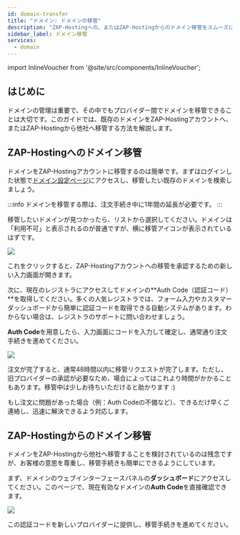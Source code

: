 ```yaml
---
id: domain-transfer
title: "ドメイン: ドメインの移管"
description: "ZAP-Hostingへの、またはZAP-Hostingからのドメイン移管をスムーズに行い、ドメイン管理を途切れさせない方法をチェック → 今すぐ詳しく見る"
sidebar_label: ドメイン移管
services:
  - domain
---
```


import InlineVoucher from '@site/src/components/InlineVoucher';

## はじめに

ドメインの管理は重要で、その中でもプロバイダー間でドメインを移管できることは大切です。このガイドでは、既存のドメインをZAP-Hostingアカウントへ、またはZAP-Hostingから他社へ移管する方法を解説します。

## ZAP-Hostingへのドメイン移管

ドメインをZAP-Hostingアカウントに移管するのは簡単です。まずはログインした状態で[ドメイン設定ページ](https://zap-hosting.com/en/shop/product/domain/)にアクセスし、移管したい既存のドメインを検索しましょう。

:::info
ドメインを移管する際は、注文手続き中に1年間の延長が必要です。
:::

移管したいドメインが見つかったら、リストから選択してください。ドメインは「利用不可」と表示されるのが普通ですが、横に移管アイコンが表示されているはずです。

![](https://screensaver01.zap-hosting.com/index.php/s/omnaMqXJgarxsqW/preview)

これをクリックすると、ZAP-Hostingアカウントへの移管を承認するための新しい入力画面が開きます。

次に、現在のレジストラにアクセスしてドメインの**Auth Code（認証コード）**を取得してください。多くの人気レジストラでは、フォーム入力やカスタマーダッシュボードから簡単に認証コードを取得できる自動システムがあります。わからない場合は、レジストラのサポートに問い合わせましょう。

**Auth Code**を用意したら、入力画面にコードを入力して確定し、通常通り注文手続きを進めてください。

![](https://screensaver01.zap-hosting.com/index.php/s/fXjwGCX7kFtPnTB/preview)

注文が完了すると、通常48時間以内に移管リクエストが完了します。ただし、旧プロバイダーの承認が必要なため、場合によってはこれより時間がかかることもあります。移管中は少しお待ちいただけると助かります :)

もし注文に問題があった場合（例：Auth Codeの不備など）、できるだけ早くご連絡し、迅速に解決できるよう対応します。

## ZAP-Hostingからのドメイン移管

ドメインをZAP-Hostingから他社へ移管することを検討されているのは残念ですが、お客様の意思を尊重し、移管手続きも簡単にできるようにしています。

まず、ドメインのウェブインターフェースパネルの**ダッシュボード**にアクセスしてください。このページで、現在有効なドメインの**Auth Code**を直接確認できます。

![](https://screensaver01.zap-hosting.com/index.php/s/TTHm6qFA9rfgFBn/preview)

この認証コードを新しいプロバイダーに提供し、移管手続きを進めてください。

<InlineVoucher />